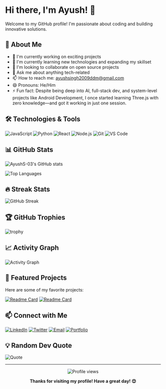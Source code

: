 # Hi there, I'm Ayush! 👋

Welcome to my GitHub profile! I'm passionate about coding and building innovative solutions.

## 🚀 About Me

- 🔭 I'm currently working on exciting projects
- 🌱 I'm currently learning new technologies and expanding my skillset
- 👯 I'm looking to collaborate on open source projects
- 💬 Ask me about anything tech-related
- 📫 How to reach me: ayushsingh2009ddm@gmail.com
- 😄 Pronouns: He/Him
- ⚡ Fun fact: Despite being deep into AI, full-stack dev, and system-level projects like Android Development, I once started learning Three.js with zero knowledge—and got it working in just one session.

## 🛠️ Technologies & Tools

![JavaScript](https://img.shields.io/badge/-JavaScript-F7DF1E?style=flat-square&logo=javascript&logoColor=black)
![Python](https://img.shields.io/badge/-Python-3776AB?style=flat-square&logo=python&logoColor=white)
![React](https://img.shields.io/badge/-React-61DAFB?style=flat-square&logo=react&logoColor=black)
![Node.js](https://img.shields.io/badge/-Node.js-339933?style=flat-square&logo=node.js&logoColor=white)
![Git](https://img.shields.io/badge/-Git-F05032?style=flat-square&logo=git&logoColor=white)
![VS Code](https://img.shields.io/badge/-VS%20Code-007ACC?style=flat-square&logo=visual-studio-code&logoColor=white)

## 📊 GitHub Stats

![AyushS-03's GitHub stats](https://github-readme-stats.vercel.app/api?username=AyushS-03&show_icons=true&theme=radical)

![Top Languages](https://github-readme-stats.vercel.app/api/top-langs/?username=AyushS-03&layout=compact&theme=radical)

## 🔥 Streak Stats

![GitHub Streak](https://github-readme-streak-stats.herokuapp.com/?user=AyushS-03&theme=radical)

## 🏆 GitHub Trophies

![trophy](https://github-profile-trophy.vercel.app/?username=AyushS-03&theme=radical&row=1&column=6)

## 📈 Activity Graph

![Activity Graph](https://github-readme-activity-graph.vercel.app/graph?username=AyushS-03&bg_color=0d1117&color=ffffff&line=00b3ff&point=f9fafa&area=true&hide_border=true)

## 🌟 Featured Projects

Here are some of my favorite projects:

[![Readme Card](https://github-readme-stats.vercel.app/api/pin/?username=AyushS-03&repo=project-name-1&theme=radical)](https://github.com/AyushS-03/IndieMentor-AI)
[![Readme Card](https://github-readme-stats.vercel.app/api/pin/?username=AyushS-03&repo=project-name-2&theme=radical)](http://github.com/AyushS-03/AccuMediq)

## 📫 Connect with Me

[![LinkedIn](https://img.shields.io/badge/-LinkedIn-0A66C2?style=for-the-badge&logo=linkedin&logoColor=white)](https://linkedin.com/in/your-linkedin)
[![Twitter](https://img.shields.io/badge/-Twitter-1DA1F2?style=for-the-badge&logo=twitter&logoColor=white)](https://twitter.com/your-twitter)
[![Email](https://img.shields.io/badge/-Email-D14836?style=for-the-badge&logo=gmail&logoColor=white)](mailto:your-email@example.com)
[![Portfolio](https://img.shields.io/badge/-Portfolio-000000?style=for-the-badge&logo=portfolio&logoColor=white)](https://your-portfolio.com)

## 💡 Random Dev Quote

![Quote](https://quotes-github-readme.vercel.app/api?type=horizontal&theme=radical)

---

<div align="center">
  <img src="https://komarev.com/ghpvc/?username=AyushS-03&color=blueviolet&style=flat-square&label=Profile+Views" alt="Profile views" />
</div>

<div align="center">
  
  **Thanks for visiting my profile! Have a great day! 😊**
  
</div>
